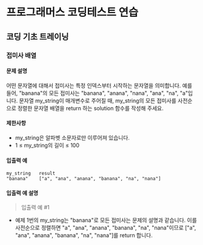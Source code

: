 # 프로그래머스 코딩테스트 연습

## 코딩 기초 트레이닝

### 접미사 배열

#### 문제 설명
어떤 문자열에 대해서 접미사는 특정 인덱스부터 시작하는 문자열을 의미합니다. 예를 들어, "banana"의 모든 접미사는 "banana", "anana", "nana", "ana", "na", "a"입니다.
문자열 my_string이 매개변수로 주어질 때, my_string의 모든 접미사를 사전순으로 정렬한 문자열 배열을 return 하는 solution 함수를 작성해 주세요.

#### 제한사항
- my_string은 알파벳 소문자로만 이루어져 있습니다.
- 1 ≤ my_string의 길이 ≤ 100

#### 입출력 예
```
my_string	result
"banana"	["a", "ana", "anana", "banana", "na", "nana"]
```

#### 입출력 예 설명
> 입출력 예 #1
- 예제 1번의 my_string는 "banana"로 모든 접미사는 문제의 설명과 같습니다. 이를 사전순으로 정렬하면 "a", "ana", "anana", "banana", "na", "nana"이므로 ["a", "ana", "anana", "banana", "na", "nana"]를 return 합니다.